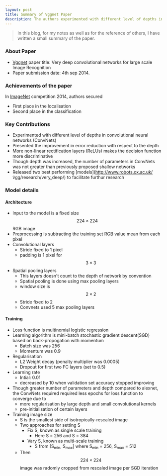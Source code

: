 ```yaml
---
layout: post
title: Summary of Vggnet Paper
description: The authors experimented with different level of depths in convolutional neural networks (ConvNets) and presented the improvement in error reduction with respect to the depth. More non-linear rectification layers (ReLUs) made the decision function more discriminative.
---
```

<script type="text/javascript" async
  src="https://cdnjs.cloudflare.com/ajax/libs/mathjax/2.7.2/MathJax.js?config=TeX-MML-AM_CHTML">
</script>

> In this blog, for my notes as well as for the reference of others, I have written a small summary of the paper. 

### About Paper
- [Vggnet](https://arxiv.org/abs/1409.1556) paper title: Very deep convolutional networks for large scale Image Recognition
- Paper submission date: 4th sep 2014. 

### Achievements of the paper
In [ImageNet](http://www.image-net.org) competition 2014, authors secured
- First place in the localisation
- Second place in the classification 

### Key Contributions
- Experimented with different level of depths in convolutional neural networks (ConvNets)
- Presented the improvement in error reduction with respect to the depth 
- More non-linear rectification layers (ReLUs) makes the decision function more discriminative
- Though depth was increased, the number of parameters in ConvNets was not greater than previously proposed shallow networks
- Released two best performing [models](http://www.robots.ox.ac.uk/ ̃vgg/research/very_deep/) to facilitate furthur research 

### Model details
#### Architecture
- Input to the model is a fixed size $$224 \times 224$$ RGB image
- Preprocessing is subtracting the training set RGB value mean from each pixel
- Convolutional layers
    + Stride fixed to 1 pixel
    + padding is 1 pixel for $$3 \times 3$$
- Spatial pooling layers
    + This layers doesn't count to the depth of network by convention
    + Spatial pooling is done using max pooling layers
    + window size is $$2 \times 2$$ 
    + Stride fixed to 2
    + Convnets used 5 max pooling layers
    
#### Training
- Loss function is multinomial logistic regression
- Learning algorithm is mini-batch stochastic gradient descent(SGD) based on back-propogation with momentum
    + Batch size was 256
    + Momentum was 0.9
- Regularisation
    + L2 Weight decay (penalty multiplier was 0.0005)
    + Dropout for first two FC layers (set to 0.5)
- Learning rate
    + Intial: 0.01
    + decreased by 10 when validation set accuracy stopped improving
- Though greater number of parameters and depth compared to alexnet, the ConvNets required required less epochs for loss function to converge due to 
    + more regularisation by large depth and small convolutional kernels
    + pre-initialisation of certain layers
- Training image size
    + S is the smallest side of isotropically-rescaled image
    + Two approaches for setting S
        * Fix S, known as single scale training
            - Here S = 256 and S = 384
        * Vary S, known as multi-scale training
            - S from [S<sub>min</sub>, S<sub>max</sub>] where S<sub>min</sub> = 256, S<sub>max</sub> = 512
    + Then $$224 \times 224$$ image was radomly cropped from rescaled image per SGD iteration
